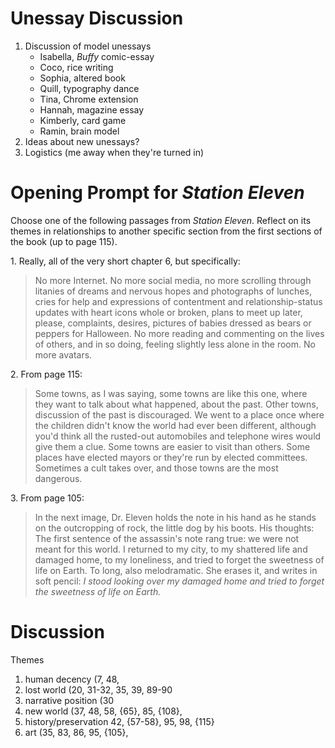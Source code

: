 # Unessay Discussion

1. Discussion of model unessays
    + Isabella, *Buffy* comic-essay
    + Coco, rice writing
    + Sophia, altered book
    + Quill, typography dance
    + Tina, Chrome extension
    + Hannah, magazine essay
    + Kimberly, card game
    + Ramin, brain model
2. Ideas about new unessays?
3. Logistics (me away when they're turned in)

# Opening Prompt for *Station Eleven*

Choose one of the following passages from *Station Eleven*. Reflect on its themes in relationships to another specific section from the first sections of the book (up to page 115). 

1\. Really, all of the very short chapter 6, but specifically:  

> No more Internet. No more social media, no more scrolling through litanies of dreams and nervous hopes and photographs of lunches, cries for help and expressions of contentment and relationship-status updates with heart icons whole or broken, plans to meet up later, please, complaints, desires, pictures of babies dressed as bears or peppers for Halloween. No more reading and commenting on the lives of others, and in so doing, feeling slightly less alone in the room. No more avatars.

2\. From page 115:

> Some towns, as I was saying, some towns are like this one, where they want to talk about what happened, about the past. Other towns, discussion of the past is discouraged. We went to a place once where the children didn't know the world had ever been different, although you'd think all the rusted-out automobiles and telephone wires would give them a clue. Some towns are easier to visit than others. Some places have elected mayors or they're run by elected committees. Sometimes a cult takes over, and those towns are the most dangerous.

3\. From page 105:

> In the next image, Dr. Eleven holds the note in his hand as he stands on the outcropping of rock, the little dog by his boots. His thoughts:
> The first sentence of the assassin's note rang true: we were not meant for this world. I returned to my city, to my shattered life and damaged home, to my loneliness, and tried to forget the sweetness of life on Earth.
> To long, also melodramatic. She erases it, and writes in soft pencil: *I stood looking over my damaged home and tried to forget the sweetness of life on Earth.*


# Discussion

Themes

1. human decency (7, 48, 
2. lost world (20, 31-32, 35, 39, 89-90
3. narrative position (30
4. new world (37, 48, 58, {65}, 85, {108}, 
5. history/preservation 42, {57-58}, 95, 98, {115}
6. art (35, 83, 86, 95, {105}, 